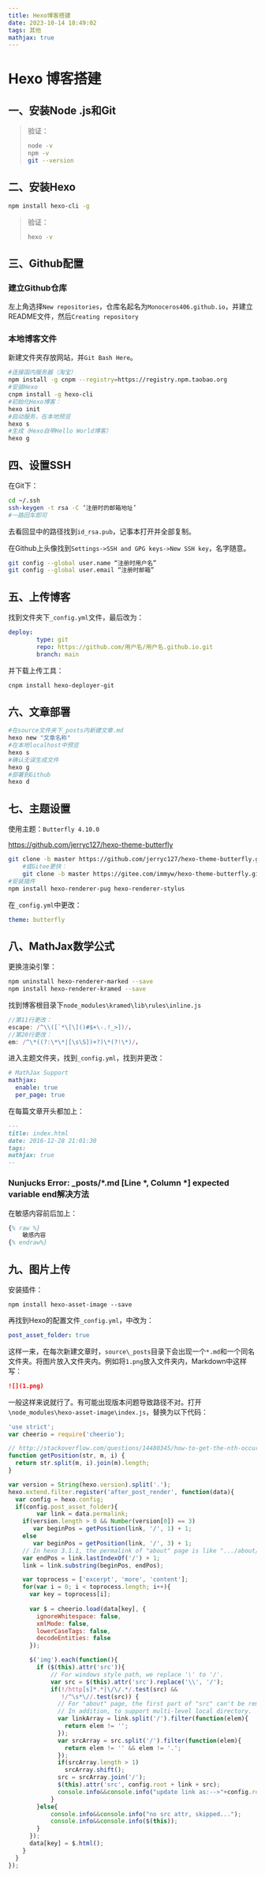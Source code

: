 ```yaml
---
title: Hexo博客搭建
date: 2023-10-14 18:49:02
tags: 其他
mathjax: true
---
```


# Hexo 博客搭建
## 一、安装Node .js和Git
> 验证：
>
> ```bash
> node -v
> npm -v
> git --version
> ```

## 二、安装Hexo

```bash
npm install hexo-cli -g
```

> 验证：
>
> ```bash
> hexo -v
> ```
>
> 

## 三、Github配置

### 建立Github仓库

左上角选择`New repositories`，仓库名起名为`Monoceros406.github.io`，并建立README文件，然后`Creating repository` 

### 本地博客文件

新建文件夹存放网站，并`Git Bash Here`。

```bash
#连接国内服务器（淘宝）
npm install -g cnpm --registry=https://registry.npm.taobao.org
#安装Hexo
cnpm install -g hexo-cli
#初始化Hexo博客：
hexo init
#启动服务，在本地预览
hexo s
#生成（Hexo自带Hello World博客）
hexo g
```

## 四、设置SSH

在Git下：

```bash
cd ~/.ssh
ssh-keygen -t rsa -C ‘注册时的邮箱地址’
#一路回车即可
```

去看回显中的路径找到`id_rsa.pub`，记事本打开并全部复制。

在Github上头像找到`Settings->SSH and GPG keys->New SSH key`，名字随意。

```bash
git config --global user.name “注册时用户名”
git config --global user.email “注册时邮箱”
```

## 五、上传博客

找到文件夹下`_config.yml`文件，最后改为：

```yaml
deploy:
        type: git
        repo: https://github.com/用户名/用户名.github.io.git
        branch: main
```

并下载上传工具：

```bash
cnpm install hexo-deployer-git
```

## 六、文章部署

```bash
#在source文件夹下_posts内新建文章.md
hexo new "文章名称"
#在本地localhost中预览
hexo s
#确认无误生成文件
hexo g
#部署到Github
hexo d
```

## 七、主题设置

使用主题：`Butterfly 4.10.0`

https://github.com/jerryc127/hexo-theme-butterfly

```bash
git clone -b master https://github.com/jerryc127/hexo-theme-butterfly.git themes/butterfly
	#或Gitee更快：
	git clone -b master https://gitee.com/immyw/hexo-theme-butterfly.git themes/butterfly
#安装插件
npm install hexo-renderer-pug hexo-renderer-stylus
```

在`_config.yml`中更改：

```yaml
theme: butterfly
```

## 八、MathJax数学公式

更换渲染引擎：

```bash
npm uninstall hexo-renderer-marked --save
npm install hexo-renderer-kramed --save
```

找到博客根目录下`node_modules\kramed\lib\rules\inline.js`

```javascript
//第11行更改：
escape: /^\\([`*\[\]()#$+\-.!_>])/，
//第20行更改：
em: /^\*((?:\*\*|[\s\S])+?)\*(?!\*)/，
```

进入主题文件夹，找到`_config.yml`，找到并更改：

```yaml
# MathJax Support
mathjax:
  enable: true
  per_page: true
```

在每篇文章开头都加上：

```markdown
---
title: index.html
date: 2016-12-28 21:01:30
tags:
mathjax: true
--
```

### Nunjucks Error: _posts/*.md [Line *, Column *] expected variable end解决方法

在敏感内容前后加上：

```latex
{% raw %}
	敏感内容
{% endraw%}
```

## 九、图片上传

安装插件：

```bahs
npm install hexo-asset-image --save
```

再找到Hexo的配置文件`_config.yml`，中改为：

```yaml
post_asset_folder: true
```

这样一来，在每次新建文章时，`source\_posts`目录下会出现一个`*.md`和一个同名文件夹。将图片放入文件夹内。例如将`1.png`放入文件夹内，Markdown中这样写：

```markdown
![](1.png)
```

一般这样来说就行了。有可能出现版本问题导致路径不对。打开`\node_modules\hexo-asset-image\index.js`，替换为以下代码：

```javascript
'use strict';
var cheerio = require('cheerio');

// http://stackoverflow.com/questions/14480345/how-to-get-the-nth-occurrence-in-a-string
function getPosition(str, m, i) {
  return str.split(m, i).join(m).length;
}

var version = String(hexo.version).split('.');
hexo.extend.filter.register('after_post_render', function(data){
  var config = hexo.config;
  if(config.post_asset_folder){
        var link = data.permalink;
    if(version.length > 0 && Number(version[0]) == 3)
       var beginPos = getPosition(link, '/', 1) + 1;
    else
       var beginPos = getPosition(link, '/', 3) + 1;
    // In hexo 3.1.1, the permalink of "about" page is like ".../about/index.html".
    var endPos = link.lastIndexOf('/') + 1;
    link = link.substring(beginPos, endPos);

    var toprocess = ['excerpt', 'more', 'content'];
    for(var i = 0; i < toprocess.length; i++){
      var key = toprocess[i];
 
      var $ = cheerio.load(data[key], {
        ignoreWhitespace: false,
        xmlMode: false,
        lowerCaseTags: false,
        decodeEntities: false
      });

      $('img').each(function(){
        if ($(this).attr('src')){
            // For windows style path, we replace '\' to '/'.
            var src = $(this).attr('src').replace('\\', '/');
            if(!/http[s]*.*|\/\/.*/.test(src) &&
               !/^\s*\//.test(src)) {
              // For "about" page, the first part of "src" can't be removed.
              // In addition, to support multi-level local directory.
              var linkArray = link.split('/').filter(function(elem){
                return elem != '';
              });
              var srcArray = src.split('/').filter(function(elem){
                return elem != '' && elem != '.';
              });
              if(srcArray.length > 1)
                srcArray.shift();
              src = srcArray.join('/');
              $(this).attr('src', config.root + link + src);
              console.info&&console.info("update link as:-->"+config.root + link + src);
            }
        }else{
            console.info&&console.info("no src attr, skipped...");
            console.info&&console.info($(this));
        }
      });
      data[key] = $.html();
    }
  }
});
```




